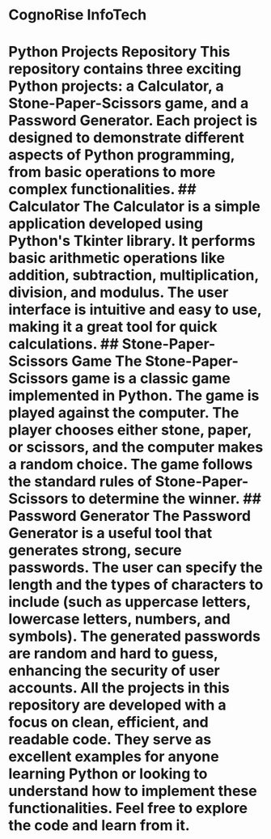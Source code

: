 # CognoRise InfoTech
 # Python Projects Repository  This repository contains three exciting Python projects: a Calculator, a Stone-Paper-Scissors game, and a Password Generator. Each project is designed to demonstrate different aspects of Python programming, from basic operations to more complex functionalities.  ## Calculator The Calculator is a simple application developed using Python's Tkinter library. It performs basic arithmetic operations like addition, subtraction, multiplication, division, and modulus. The user interface is intuitive and easy to use, making it a great tool for quick calculations.  ## Stone-Paper-Scissors Game The Stone-Paper-Scissors game is a classic game implemented in Python. The game is played against the computer. The player chooses either stone, paper, or scissors, and the computer makes a random choice. The game follows the standard rules of Stone-Paper-Scissors to determine the winner.  ## Password Generator The Password Generator is a useful tool that generates strong, secure passwords. The user can specify the length and the types of characters to include (such as uppercase letters, lowercase letters, numbers, and symbols). The generated passwords are random and hard to guess, enhancing the security of user accounts.  All the projects in this repository are developed with a focus on clean, efficient, and readable code. They serve as excellent examples for anyone learning Python or looking to understand how to implement these functionalities. Feel free to explore the code and learn from it.

